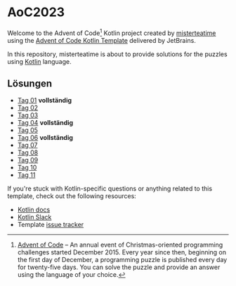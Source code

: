 # AoC2023

Welcome to the Advent of Code[^aoc] Kotlin project created by [misterteatime][github] using the [Advent of Code Kotlin Template][template] delivered by JetBrains.

In this repository, misterteatime is about to provide solutions for the puzzles using [Kotlin][kotlin] language.

## Lösungen

- [Tag 01](docs/Day01.md) **vollständig**
- [Tag 02](docs/Day02.md) 
- [Tag 03](docs/Day03.md) 
- [Tag 04](docs/Day04.md) **vollständig**
- [Tag 05](docs/Day05.md) 
- [Tag 06](docs/Day06.md) **vollständig**
- [Tag 07](docs/Day07.md) 
- [Tag 08](docs/Day08.md) 
- [Tag 09](docs/Day09.md) 
- [Tag 10](docs/Day10.md) 
- [Tag 11](docs/Day11.md) 

If you're stuck with Kotlin-specific questions or anything related to this template, check out the following resources:

- [Kotlin docs][docs]
- [Kotlin Slack][slack]
- Template [issue tracker][issues]


[^aoc]:
    [Advent of Code][aoc] – An annual event of Christmas-oriented programming challenges started December 2015.
    Every year since then, beginning on the first day of December, a programming puzzle is published every day for twenty-five days.
    You can solve the puzzle and provide an answer using the language of your choice.

[aoc]: https://adventofcode.com
[docs]: https://kotlinlang.org/docs/home.html
[github]: https://github.com/misterteatime
[issues]: https://github.com/kotlin-hands-on/advent-of-code-kotlin-template/issues
[kotlin]: https://kotlinlang.org
[slack]: https://surveys.jetbrains.com/s3/kotlin-slack-sign-up
[template]: https://github.com/kotlin-hands-on/advent-of-code-kotlin-template
